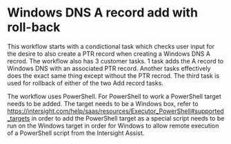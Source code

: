 # Windows DNS A record add with roll-back

This workflow starts with a condictional task which checks user input for the desire to also create a PTR record when creating a Windows DNS A recrod.  The workflow also has 3 customer tasks.  1 task adds the A record to Windows DNS with an associated PTR record.  Another tasks effectively does the exact same thing except without the PTR recrod.  The third task is used for rollback of either of the two Add record tasks.

The workflow uses PowerShell.  For PowerShell to work a PowerShell target needs to be added.   The target needs to be a Windows box, refer to https://intersight.com/help/saas/resources/Executor_PowerShell#supported_targets in order to add the PowerShell target as a special script needs to be run on the Windows target in order for Windows to allow remote execution of a PowerShell script from the Intersight Assist.
